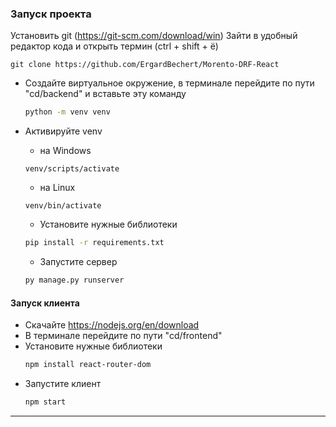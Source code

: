 ### Запуск проекта
  
  Установить git (https://git-scm.com/download/win)
  Зайти в удобный редактор кода и открыть термин (ctrl + shift + ё)
  ```
  git clone https://github.com/ErgardBechert/Morento-DRF-React
   ```
- Создайте виртуальное окружение, в терминале перейдите по пути "cd/backend" и вставьте эту команду

    ```.bash
    python -m venv venv
    ```
- Активируйте venv
  - на Windows
  ```
  venv/scripts/activate
  ```
  - на Linux 
  ```
  venv/bin/activate
  ```
  - Установите нужные библиотеки
  ```.bash
  pip install -r requirements.txt
  ```

  - Запустите сервер
  ```.bash
  py manage.py runserver
  ```

#### Запуск клиента
- Скачайте https://nodejs.org/en/download
- В терминале перейдите по пути "cd/frontend" 
- Установите нужные библиотеки
  ```.bash
  npm install react-router-dom
  ```
- Запустите клиент
  ```.bash
  npm start
  ```

---
